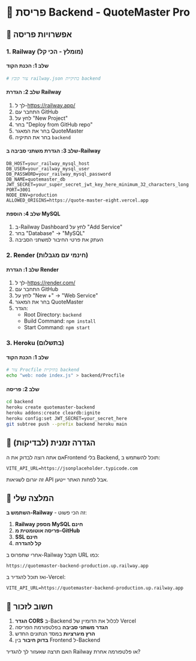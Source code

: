 # 🚀 פריסת Backend - QuoteMaster Pro

## 🎯 אפשרויות פריסה

### 1. Railway (מומלץ - הכי קל)

#### שלב 1: הכנת הקוד
```bash
# צור קובץ railway.json בתיקיית backend
```

#### שלב 2: הגדרת Railway
1. לך ל-https://railway.app/
2. התחבר עם GitHub
3. לחץ על "New Project"
4. בחר "Deploy from GitHub repo"
5. בחר את המאגר QuoteMaster
6. בחר את התיקיה `backend`

#### שלב 3: הגדרת משתני סביבה ב-Railway
```
DB_HOST=your_railway_mysql_host
DB_USER=your_railway_mysql_user
DB_PASSWORD=your_railway_mysql_password
DB_NAME=quotemaster_db
JWT_SECRET=your_super_secret_jwt_key_here_minimum_32_characters_long
PORT=3001
NODE_ENV=production
ALLOWED_ORIGINS=https://quote-master-eight.vercel.app
```

#### שלב 4: הוספת MySQL
1. ב-Railway Dashboard לחץ על "Add Service"
2. בחר "Database" → "MySQL"
3. העתק את פרטי החיבור למשתני הסביבה

### 2. Render (חינמי עם מגבלות)

#### שלב 1: הגדרת Render
1. לך ל-https://render.com/
2. התחבר עם GitHub
3. לחץ על "New +" → "Web Service"
4. בחר את המאגר QuoteMaster
5. הגדר:
   - Root Directory: `backend`
   - Build Command: `npm install`
   - Start Command: `npm start`

### 3. Heroku (בתשלום)

#### שלב 1: הכנת הקוד
```bash
# צור Procfile בתיקיית backend
echo "web: node index.js" > backend/Procfile
```

#### שלב 2: פריסה
```bash
cd backend
heroku create quotemaster-backend
heroku addons:create cleardb:ignite
heroku config:set JWT_SECRET=your_secret_here
git subtree push --prefix backend heroku main
```

## 🔧 הגדרה זמנית (לבדיקות)

אם אתה רוצה לבדוק את הFrontend בלי Backend, תוכל להשתמש ב:

```
VITE_API_URL=https://jsonplaceholder.typicode.com
```

זה יגרום לשגיאות API אבל לפחות האתר ייטען.

## 🎯 המלצה שלי

**השתמש ב-Railway** - זה הכי פשוט:

1. **Railway מספק MySQL חינם**
2. **פריסה אוטומטית מ-GitHub**
3. **SSL חינם**
4. **קל להגדרה**

אחרי שתפרוס ב-Railway תקבל URL כמו:
```
https://quotemaster-backend-production.up.railway.app
```

ואז תוכל להגדיר ב-Vercel:
```
VITE_API_URL=https://quotemaster-backend-production.up.railway.app
```

## 🚨 חשוב לזכור

1. **הגדר CORS** ב-Backend לכלול את הדומיין של Vercel
2. **הגדר משתני סביבה** בפלטפורמת הפריסה
3. **הרץ מיגרציות** במסד הנתונים החדש
4. **בדוק חיבור** בין Frontend ל-Backend

האם תרצה שאעזור לך להגדיר Railway או פלטפורמה אחרת?
